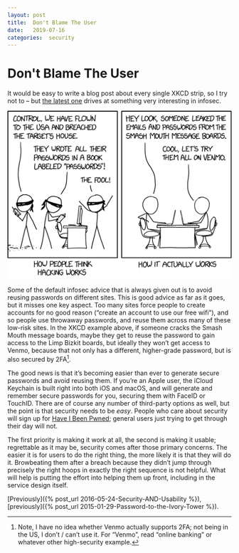 ```yaml
---
layout: post
title:  Don't Blame The User 
date:   2019-07-16 
categories:  security 
---
```


# Don't Blame The User


It would be easy to write a blog post about every single XKCD strip, so I try not to – but [the latest one](https://xkcd.com/2176/) drives at something very interesting in infosec.

![](/images/unknown_filename.101.png)

Some of the default infosec advice that is always given out is to avoid reusing passwords on different sites. This is good advice as far as it goes, but it misses one key aspect. Too many sites force people to create accounts for no good reason (“create an account to use our free wifi”), and so people use throwaway passwords, and reuse them across many of these low-risk sites. In the XKCD example above, if someone cracks the Smash Mouth message boards, maybe they get to reuse the password to gain access to the Limp Bizkit boards, but ideally they won’t get access to Venmo, because that not only has a different, higher-grade password, but is also secured by 2FA[^1].

The good news is that it’s becoming easier than ever to generate secure passwords and avoid reusing them. If you’re an Apple user, the iCloud Keychain is built right into both iOS and macOS, and will generate and remember secure passwords for you, securing them with FaceID or TouchID. There are of course any number of third-party options as well, but the point is that security needs to be *easy*. People who care about security will sign up for [Have I Been Pwned](https://haveibeenpwned.com); general users just trying to get through their day will not.

The first priority is making it work at all, the second is making it usable; regrettable as it may be, security comes after those primary concerns. The easier it is for users to do the right thing, the more likely it is that they will do it. Browbeating them after a breach because they didn’t jump through precisely the right hoops in exactly the right sequence is not helpful. What will help is putting the effort into helping them up front, including in the service design itself.

[Previously]({% post_url 2016-05-24-Security-AND-Usability %}), [previously]({% post_url 2015-01-29-Password-to-the-Ivory-Tower %}).

[^1]: Note, I have no idea whether Venmo actually supports 2FA; not being in the US, I don’t / can’t use it. For “Venmo”, read “online banking” or whatever other high-security example.

